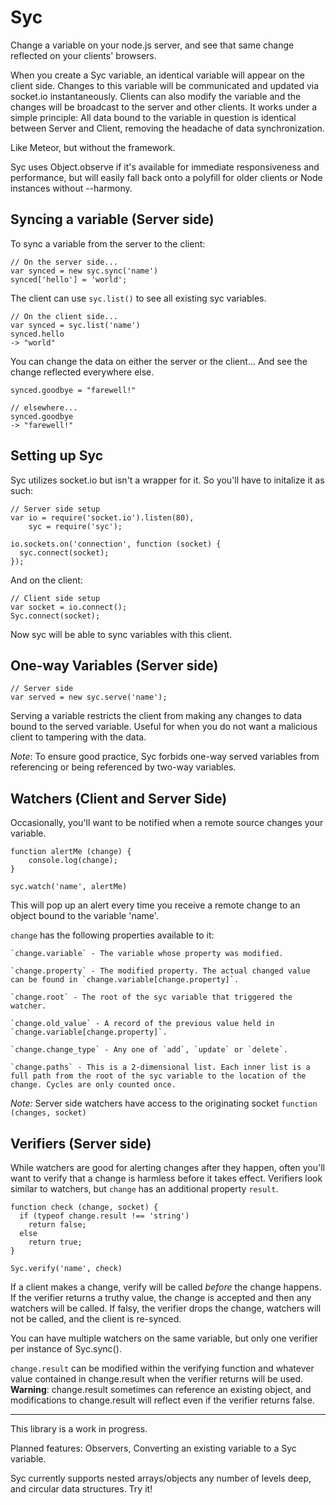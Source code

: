 Syc
===

Change a variable on your node.js server, and see that same change reflected on your clients' browsers.

When you create a Syc variable, an identical variable will appear on the client side. Changes to this variable will be communicated and updated via socket.io instantaneously. Clients can also modify the variable and the changes will be broadcast to the server and other clients. It works under a simple principle: All data bound to the variable in question is identical between Server and Client, removing the headache of data synchronization.

Like Meteor, but without the framework.

Syc uses Object.observe if it's available for immediate responsiveness and performance, but will easily fall back onto a polyfill for older clients or Node instances without --harmony.

## Syncing a variable (Server side)

To sync a variable from the server to the client:

    // On the server side...
    var synced = new syc.sync('name')
    synced['hello'] = 'world';
    
The client can use `syc.list()` to see all existing syc variables.

    // On the client side...
    var synced = syc.list('name')
    synced.hello
    -> "world"
    
You can change the data on either the server or the client... And see the change reflected everywhere else.    

    synced.goodbye = "farewell!"

    // elsewhere...
    synced.goodbye
    -> "farewell!"

## Setting up Syc

Syc utilizes socket.io but isn't a wrapper for it. So you'll have to initalize it as such:

    // Server side setup
    var io = require('socket.io').listen(80),
        syc = require('syc');

    io.sockets.on('connection', function (socket) {
      syc.connect(socket);
    });

And on the client:

    // Client side setup
    var socket = io.connect();
    Syc.connect(socket);

Now syc will be able to sync variables with this client.

## One-way Variables (Server side)

    // Server side 
    var served = new syc.serve('name');

Serving a variable restricts the client from making any changes to data bound to the served variable. Useful for when you do not want a malicious client to tampering with the data. 

*Note*: To ensure good practice, Syc forbids one-way served variables from referencing or being referenced by two-way variables.


## Watchers (Client and Server Side)

Occasionally, you'll want to be notified when a remote source changes your variable.

    function alertMe (change) {
        console.log(change);
    }
    
    syc.watch('name', alertMe)

This will pop up an alert every time you receive a remote change to an object bound to the variable 'name'.

`change` has the following properties available to it:

    `change.variable` - The variable whose property was modified.

    `change.property` - The modified property. The actual changed value can be found in `change.variable[change.property]`.

    `change.root` - The root of the syc variable that triggered the watcher.

    `change.old_value` - A record of the previous value held in `change.variable[change.property]`.

    `change.change_type` - Any one of `add`, `update` or `delete`.

    `change.paths` - This is a 2-dimensional list. Each inner list is a full path from the root of the syc variable to the location of the change. Cycles are only counted once.

*Note:* Server side watchers have access to the originating socket `function (changes, socket)`

## Verifiers (Server side)

While watchers are good for alerting changes after they happen, often you'll want to verify that a change is harmless before it takes effect. Verifiers look similar to watchers, but `change` has an additional property `result`.

    function check (change, socket) {
      if (typeof change.result !== 'string') 
        return false;
      else
        return true;
    }
    
    Syc.verify('name', check)
    
If a client makes a change, verify will be called *before* the change happens. If the verifier returns a truthy value, the change is accepted and then any watchers will be called. If falsy, the verifier drops the change, watchers will not be called, and the client is re-synced.

You can have multiple watchers on the same variable, but only one verifier per instance of Syc.sync().

`change.result` can be modified within the verifying function and whatever value contained in change.result when the verifier returns will be used. **Warning**: change.result sometimes can reference an existing object, and modifications to change.result will reflect even if the verifier returns false.



- - - 
This library is a work in progress.

Planned features: Observers, Converting an existing variable to a Syc variable.

Syc currently supports nested arrays/objects any number of levels deep, and circular data structures. Try it!
